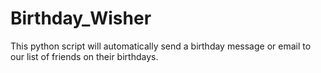 # Birthday_Wisher
This python script will automatically send a birthday message or email to our list of friends on their birthdays.
